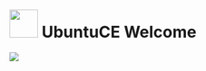 <h1><img src="https://raw.githubusercontent.com/mhancoc7/ubunt-ce-welcome/main/ubuntu-logo.png" height="50" /> UbuntuCE Welcome</h1>

<img src="https://raw.githubusercontent.com/mhancoc7/ubunt-ce-welcome/main/welcome-to-ubuntuce.png" />
